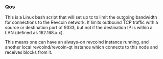 ### Qos ###

This is a Linux bash script that will set up tc to limit the outgoing bandwidth for connections to the Revcoin network. It limits outbound TCP traffic with a source or destination port of 9333, but not if the destination IP is within a LAN (defined as 192.168.x.x).

This means one can have an always-on revcoind instance running, and another local revcoind/revcoin-qt instance which connects to this node and receives blocks from it.
